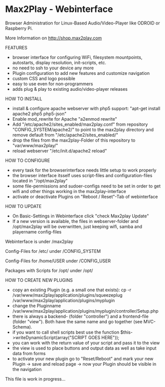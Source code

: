 Max2Play - Webinterface
=======================

Browser Administration for Linux-Based Audio/Video-Player like ODROID or Raspberry Pi.

More Information on <a href="http://shop.max2play.com/">http://shop.max2play.com</a>

FEATURES
 - browser interface for configuring WiFi, filesystem mountpoints, autostarts, display resolution, init-scripts, etc.
 - no need to ssh to your device any more
 - Plugin configuration to add new features and customize navigation
 - custom CSS and logo possible 
 - easy to use even for non-programmers
 - adds plug & play to existing audio/video-player releases

HOW TO INSTALL
 - install & configure apache webserver with php5 support: "apt-get install apache2 php5 php5-json"
 - Enable mod_rewrite for Apache "a2enmod rewrite"
 - Add "/etc/apache2/sites_enabled/max2play.conf" from repository "CONFIG_SYSTEM/apache2/" to point to the max2play directory and remove default from "/etc/apache2/sites_enabled/"
 - drop the files from the max2play-Folder of this repository to "var/www/max2play/"
 - reload webserver "/etc/init.d/apache2 reload"

HOW TO CONFIGURE
 - every task for the browserinterface needs little setup to work properly
 - the browser interface itsself uses script-files and configuration-files located in "/opt/max2play"
 - some file-permissions and sudoer-configs need to be set in order to get wifi and other things working in the max2play-interface
 - activate or deactivate Plugins on "Reboot / Reset"-Tab of webinterface

HOW TO UPDATE
 - On Basic-Settings in Webinterface click "check Max2play Update"
 - If a new version is available, the files in webserver-folder and /opt/max2play will be overwritten, just keeping wifi, samba and playername config-files
 
Webinterface is under /max2play

Config-Files for /etc/ under /CONFIG_SYSTEM

Config-Files for /home/USER under /CONFIG_USER

Packages with Scripts for /opt/ under /opt/

HOW TO CREATE NEW PLUGINS
- copy an existing Plugin (e.g. a small one that exists):
    cp -r /var/www/max2play/application/plugins/squeezeplug /var/www/max2play/application/plugins/myplugin
- change the Pluginname /var/www/max2play/application/plugins/myplugin/controller/Setup.php
- there is always a backend- (folder "controller") and a frontend-file (folder "view"). Both have the same name and go together (see MVC-Schema).
- if you want to call shell scripts best use the function $this->writeDynamicScript(array("SCRIPT GOES HERE")); 
- you can work with the return value of your script and pass it to the view 
- the view is used to place buttons and output data as well as take input data from forms
- to activate your new plugin go to "Reset/Reboot" and mark your new Plugin -> save and reload page -> now your Plugin should be visible in the navigation

This file is work in progress...
